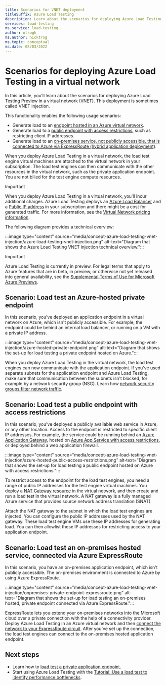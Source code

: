 ```yaml
---
title: Scenarios for VNET deployment
titleSuffix: Azure Load Testing
description: Learn about the scenarios for deploying Azure Load Testing in a virtual network (VNET). This deployment enables you to load test private application endpoints and hybrid deployments.
services: load-testing
ms.service: load-testing
author: ntrogh
ms.author: nicktrog
ms.topic: conceptual
ms.date: 08/03/2022
---
```


# Scenarios for deploying Azure Load Testing in a virtual network

In this article, you'll learn about the scenarios for deploying Azure Load Testing Preview in a virtual network (VNET). This deployment is sometimes called VNET injection.

This functionality enables the following usage scenarios:

- Generate load to an [endpoint hosted in an Azure virtual network](#scenario-load-test-an-azure-hosted-private-endpoint).
- Generate load to a [public endpoint with access restrictions](#scenario-load-test-a-public-endpoint-with-access-restrictions), such as restricting client IP addresses.
- Generate load to an [on-premises service, not publicly accessible, that is connected to Azure via ExpressRoute (hybrid application deployment)](#scenario-load-test-an-on-premises-hosted-service-connected-via-azure-expressroute).

When you deploy Azure Load Testing in a virtual network, the load test engine virtual machines are attached to the virtual network in your subscription. The load test engines can then communicate with the other resources in the virtual network, such as the private application endpoint. You are not billed for the test engine compute resources.

> [!IMPORTANT]
> When you deploy Azure Load Testing in a virtual network, you'll incur additional charges. Azure Load Testing deploys an [Azure Load Balancer](https://azure.microsoft.com/pricing/details/load-balancer/) and a [Public IP address](https://azure.microsoft.com/pricing/details/ip-addresses/) in your subscription and there might be a cost for generated traffic. For more information, see the [Virtual Network pricing information](https://azure.microsoft.com/pricing/details/virtual-network).

The following diagram provides a technical overview:

:::image type="content" source="media/concept-azure-load-testing-vnet-injection/azure-load-testing-vnet-injection.png" alt-text="Diagram that shows the Azure Load Testing VNET injection technical overview.":::

> [!IMPORTANT]
> Azure Load Testing is currently in preview. For legal terms that apply to Azure features that are in beta, in preview, or otherwise not yet released into general availability, see the [Supplemental Terms of Use for Microsoft Azure Previews](https://azure.microsoft.com/support/legal/preview-supplemental-terms/).

## Scenario: Load test an Azure-hosted private endpoint

In this scenario, you've deployed an application endpoint in a virtual network on Azure, which isn't publicly accessible. For example, the endpoint could be behind an internal load balancer, or running on a VM with a private IP address.

:::image type="content" source="media/concept-azure-load-testing-vnet-injection/azure-hosted-private-endpoint.png" alt-text="Diagram that shows the set-up for load testing a private endpoint hosted on Azure.":::

When you deploy Azure Load Testing in the virtual network, the load test engines can now communicate with the application endpoint. If you've used separate subnets for the application endpoint and Azure Load Testing, make sure that communication between the subnets isn't blocked, for example by a network security group (NSG). Learn how [network security groups filter network traffic](/azure/virtual-network/network-security-group-how-it-works).

## Scenario: Load test a public endpoint with access restrictions

In this scenario, you've deployed a publicly available web service in Azure, or any other location. Access to the endpoint is restricted to specific client IP addresses. For example, the service could be running behind an [Azure Application Gateway](/azure/application-gateway/overview), hosted on [Azure App Service with access restrictions](/azure/app-service/app-service-ip-restrictions), or deployed behind a web application firewall.

:::image type="content" source="media/concept-azure-load-testing-vnet-injection/azure-hosted-public-access-restrictions.png" alt-text="Diagram that shows the set-up for load testing a public endpoint hosted on Azure with access restrictions.":::

To restrict access to the endpoint for the load test engines, you need a range of public IP addresses for the test engine virtual machines. You deploy a [NAT Gateway resource](/azure/virtual-network/nat-gateway/nat-gateway-resource) in the virtual network, and then create and run a load test in the virtual network. A NAT gateway is a fully managed Azure service that provides source network address translation (SNAT).

Attach the NAT gateway to the subnet in which the load test engines are injected. You can configure the public IP addresses used by the NAT gateway. These load test engine VMs use these IP addresses for generating load. You can then allowlist these IP addresses for restricting access to your application endpoint.

## Scenario: Load test an on-premises hosted service, connected via Azure ExpressRoute

In this scenario, you have an on-premises application endpoint, which isn't publicly accessible. The on-premises environment is connected to Azure by using Azure ExpressRoute.

:::image type="content" source="media/concept-azure-load-testing-vnet-injection/onpremises-private-endpoint-expressroute.png" alt-text="Diagram that shows the set-up for load testing an on-premises hosted, private endpoint connected via Azure ExpressRoute.":::

ExpressRoute lets you extend your on-premises networks into the Microsoft cloud over a private connection with the help of a connectivity provider. Deploy Azure Load Testing in an Azure virtual network and then [connect the network to your ExpressRoute circuit](/azure/expressroute/expressroute-howto-linkvnet-portal-resource-manager). After you've set up the connection, the load test engines can connect to the on-premises hosted application endpoint.

## Next steps

- Learn how to [load test a private application endpoint](./how-to-test-private-endpoint.md).
- Start using Azure Load Testing with the [Tutorial: Use a load test to identify performance bottlenecks](./tutorial-identify-bottlenecks-azure-portal.md).
